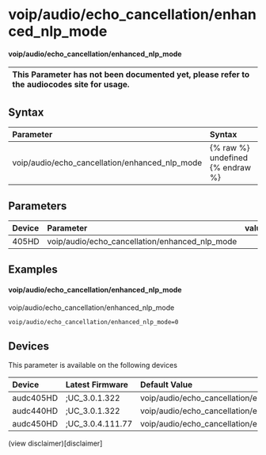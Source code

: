 ﻿---
description: voip/audio/echo_cancellation/enhanced_nlp_mode
search: false
---

# voip/audio/echo_cancellation/enhanced_nlp_mode

#### voip/audio/echo_cancellation/enhanced_nlp_mode


| This Parameter has not been documented yet, please refer to the audiocodes site for usage.  |
| :--- |

## Syntax
| Parameter | Syntax |
| :--- | :--- |
|voip/audio/echo_cancellation/enhanced_nlp_mode | {% raw %} undefined {% endraw %} |

## Parameters
|Device|Parameter|value|Description|
|:---|:---|:---|:---|
| 405HD | voip/audio/echo_cancellation/enhanced_nlp_mode |  |  |

## Examples
#### voip/audio/echo_cancellation/enhanced_nlp_mode

voip/audio/echo_cancellation/enhanced_nlp_mode

```
voip/audio/echo_cancellation/enhanced_nlp_mode=0
```

## Devices
This parameter is available on the following devices

| Device | Latest Firmware | Default Value |
|:---|:---|:---|
| audc405HD | ;UC_3.0.1.322 | voip/audio/echo_cancellation/enhanced_nlp_mode=0 
| audc440HD | ;UC_3.0.1.322 | voip/audio/echo_cancellation/enhanced_nlp_mode=0 
| audc450HD | ;UC_3.0.4.111.77 | voip/audio/echo_cancellation/enhanced_nlp_mode=0 

(view disclaimer)[disclaimer]
